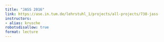 ```yaml
---
title: "JASS 2016"
link: https://ase.in.tum.de/lehrstuhl_1/projects/all-projects/738-jass-2016
instructors:
- alias: krusche
robotsdisallow: true
format: lecture
---
```

